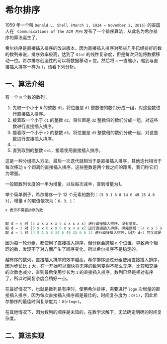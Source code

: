 # 希尔排序

1959 年一个叫 `Donald L. Shell (March 1, 1924 – November 2, 2015)` 的美国人在 ` Communications of the ACM 月刊` 发布了一个排序算法，从此名为希尔排序的算法诞生了。

希尔排序是直接插入排序的改进版本。因为直接插入排序对那些几乎已经排好的数的数列来说，排序效率极高，达到了 `O(n)` 的线性复杂度，但是每次只能将数据移动一位。希尔排序创造性的可以将数据移动 `n` 位，然后将 `n` 一直缩小，缩到与直接插入排序一样为 `1`，请看下列分析。

## 一、算法介绍

有一个 `N` 个数的数列：

1. 先取一个小于 `N` 的整数 `d1`，将位置是 `d1` 整数倍的数们分成一组，对这些数进行直接插入排序。
2. 接着取一个小于 `d1` 的整数 `d2`，将位置是 `d2` 整数倍的数们分成一组，对这些数进行直接插入排序。
3. 接着取一个小于 `d2` 的整数 `d3`，将位置是 `d3` 整数倍的数们分成一组，对这些数进行直接插入排序。
4. ...
5. 直到取到的整数 `d=1`，接着使用直接插入排序。

这是一种分组插入方法，最后一次迭代就相当于是直接插入排序，其他迭代相当于每次移动 `n` 个距离的直接插入排序，这些整数是两个数之间的距离，我们称它们为增量。

一般取数列长度的一半为增量，以后每次减半，直到增量为1。

举个简单例子，希尔排序一个 12 个元素的数列：`[5 9 1 6 8 14 6 49 25 4 6 3]`，增量 `d` 的取值依次为：`6，3，1`：

```go
x 表示不需要排序的数


取 d = 6 对 [5 x x x x x 6 x x x x x] 进行直接插入排序，没有变化。
取 d = 3 对 [5 x x 6 x x 6 x x 4 x x] 进行直接插入排序，排完序后：[4 x x 5 x x 6 x x 6 x x]。
取 d = 1 对 [4 9 1 5 8 14 6 49 25 6 6 3] 进行直接插入排序，因为 d=1 完全就是直接插入排序了。
```

因为每一轮分组，都使用了直接插入排序，但分组会跨越 `n` 个位置，导致两个相同的数，发现不了对方而产生了顺序变化，所以希尔排序不是稳定的。

越有序的数列，直接插入排序的效率越高，希尔排序通过分组使用直接插入排序，因为步长比 `1` 大，在一开始可以很快将无序的数列变得不那么无序，比较和交换的次数也减少，直到最后使用步长为 `1` 的直接插入排序，数列已经是相对有序了，所以时间复杂度会稍好一点。

在最好情况下，也就是数列是有序时，使用希尔排序，需要进行 `logn` 次增量的直接插入排序，因为每次直接插入排序都是最佳的，时间复杂度为：`O(1)`，因此希尔排序的最佳时间复杂度为：`O(nlogn)`。

在其他情况下，因为数列的顺序是未知的，在数学求解下，无法确定明确的时间复杂度。


## 二、算法实现